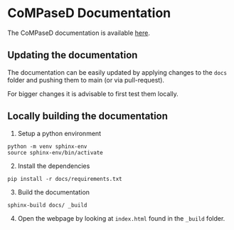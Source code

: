 # CoMPaseD Documentation

The CoMPaseD documentation is available [here]().


## Updating the documentation

The documentation can be easily updated by applying changes to the `docs` folder and pushing them to main (or via pull-request).

For bigger changes it is advisable to first test them locally.

## Locally building the documentation

1. Setup a python environment

```
python -m venv sphinx-env
source sphinx-env/bin/activate
```

2. Install the dependencies

```
pip install -r docs/requirements.txt
```

3. Build the documentation

```
sphinx-build docs/ _build
```

4. Open the webpage by looking at `index.html` found in the `_build` folder.

